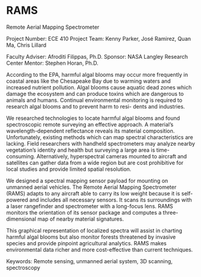 # RAMS
Remote Aerial Mapping Spectrometer

Project Number: ECE 410
Project Team: Kenny Parker, José Ramirez, Quan Ma, Chris Lillard

Faculty Adviser: Afroditi Filippas, Ph.D. Sponsor: NASA Langley Research Center Mentor: Stephen Horan, Ph.D.

According to the EPA, harmful algal blooms may occur more frequently in coastal areas like the Chesapeake Bay due to warming waters and increased nutrient pollution. Algal blooms cause aquatic dead zones which damage the ecosystem and can produce toxins which are dangerous to animals and humans. Continual environmental monitoring is required to research algal blooms and to prevent harm to resi- dents and industries.

We researched technologies to locate harmful algal blooms and found spectroscopic remote surveying an effective approach. A material’s wavelength-dependent reflectance reveals its material composition. Unfortunately, existing methods which can map spectral characteristics are lacking. Field researchers with handheld spectrometers may analyze nearby vegetation’s identity and health but surveying a large area is time-consuming. Alternatively, hyperspectral cameras mounted to aircraft and satellites can gather data from a wide region but are cost prohibitive for local studies and provide limited spatial resolution.

We designed a spectral mapping sensor payload for mounting on unmanned aerial vehicles. The Remote Aerial Mapping Spectrometer (RAMS) adapts to any aircraft able to carry its low weight because it is self-powered and includes all necessary sensors. It scans its surroundings with a laser rangefinder and spectrometer with a long-focus lens. RAMS monitors the orientation of its sensor package and computes a three-dimensional map of nearby material signatures.

This graphical representation of localized spectra will assist in charting harmful algal blooms but also monitor forests threatened by invasive species and provide pinpoint agricultural analytics. RAMS makes environmental data richer and more cost-effective than current techniques.

Keywords: Remote sensing, unmanned aerial system, 3D scanning, spectroscopy